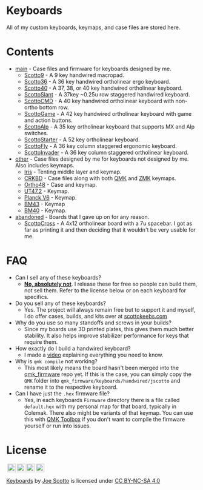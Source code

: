# Keyboards

All of my custom keyboards, keymaps, and case files are stored here.

# Contents

-   [main](https://github.com/joe-scotto/keyboards) - Case files and firmware for keyboards designed by me.
    -   [Scotto9](https://github.com/joe-scotto/keyboards/tree/main/Scotto9) - A 9 key handwired macropad.
    -   [Scotto36](https://github.com/joe-scotto/keyboards/tree/main/Scotto36) - A 36 key handwired ortholinear ergo keyboard.
    -   [Scotto40](https://github.com/joe-scotto/keyboards/tree/main/Scotto40) - A 37, 38, or 40 key handwired ortholinear keyboard.
    -   [ScottoSlant](https://github.com/joe-scotto/keyboards/tree/main/ScottoSlant) - A 37key ~0.25u row staggered handwired keyboard.
    -   [ScottoCMD](https://github.com/joe-scotto/keyboards/tree/main/ScottoCMD) - A 40 key handwired ortholinear keyboard with non-ortho bottom row.
    -   [ScottoGame](https://github.com/joe-scotto/keyboards/tree/main/ScottoGame) - A 42 key handwired ortholinear keyboard with game and action buttons.
    -   [ScottoAlp](https://github.com/joe-scotto/keyboards/tree/main/ScottoAlp) - A 35 key ortholinear keyboard that supports MX and Alp switches.
    -   [ScottoStarter](https://github.com/joe-scotto/keyboards/tree/main/ScottoAlp) - A 52 key ortholinear keyboard.
    -   [ScottoFly](https://github.com/joe-scotto/keyboards/tree/main/ScottoFly) - A 36 key column staggered ergonomic keyboard.
    -   [ScottoInvader](https://github.com/joe-scotto/keyboards/tree/main/ScottoInvader) - A 36 key column staggered ortholinear keyboard.
-   [other](https://github.com/joe-scotto/keyboards/tree/other) - Case files designed by me for keyboards not designed by me. Also includes keymaps.
    -   [Iris](https://github.com/joe-scotto/keyboards/tree/other/Iris) - Tenting middle layer and keymap.
    -   [CRKBD](https://github.com/joe-scotto/keyboards/tree/other/CRKBD) - Case files along with both [QMK](https://github.com/qmk/qmk_firmware) and [ZMK](https://github.com/zmkfirmware/zmk) keymaps.
    -   [Ortho48](https://github.com/joe-scotto/keyboards/tree/other/Ortho48) - Case and keymap.
    -   [UT47.2](https://github.com/joe-scotto/keyboards/tree/other/UT47.2) - Keymap.
    -   [Planck V6](https://github.com/joe-scotto/keyboards/tree/other/Planck%20V6) - Keymap.
    -   [BM43](https://github.com/joe-scotto/keyboards/tree/other/BM43) - Keymap
    -   [BM40](https://github.com/joe-scotto/keyboards/tree/other/BM40) - Keymap.
-   [abandoned](https://github.com/joe-scotto/keyboards/tree/abandoned) - Boards that I gave up on for any reason.
    -   [ScottoCross](https://github.com/joe-scotto/keyboards/tree/abandoned/ScottoCross) - A 4x12 ortholinear board with a 7u spacebar. I got as far as printing it and then deciding that it wouldn't be very usable for me.

# FAQ

-   Can I sell any of these keyboards?
    -   <ins>**No, absolutely not**</ins>. I release these for free so people can build them, not sell them. Refer to the license below or on each keyboard for specifics.
-   Do you sell any of these keyboards?
    -   Yes. The project will always remain free but to support it and myself, I do offer cases, builds, and kits over at [scottokeebs.com](http://scottokeebs.com)
-   Why do you use so many standoffs and screws in your builds?
    -   Since my boards use 3D printed plates, this gives them much better stability. It also helps improve stabilizer performance for keys that require them.
-   How exactly do I build a handwired keyboard?
    -   I made a [video](https://www.youtube.com/watch?v=hjml-K-pV4E) explaining everything you need to know.
-   Why is `qmk compile` not working?
    -   This most likely means the board hasn't been merged into the [qmk_firmware](https://github.com/qmk/qmk_firmware) repo yet. If this is the case, you can simply copy the `QMK` folder into `qmk_firmware/keyboards/handwired/jscotto` and rename it to the respective keyboard.
- Can I have just the `.hex` firmware file?
    - Yes, in each keyboards `Firmware` directory there is a file called `default.hex` with my personal map for that board, typically in Colemak. There also might be variants of that keymap. You can use this with [QMK Toolbox](https://github.com/qmk/qmk_toolbox) if you don't want to compile the firmware yourself or run into issues.   
# License

<img style="height:22px!important;margin-left:3px;vertical-align:text-bottom;" src="https://mirrors.creativecommons.org/presskit/icons/cc.svg?ref=chooser-v1"><img style="height:22px!important;margin-left:3px;vertical-align:text-bottom;" src="https://mirrors.creativecommons.org/presskit/icons/by.svg?ref=chooser-v1"><img style="height:22px!important;margin-left:3px;vertical-align:text-bottom;" src="https://mirrors.creativecommons.org/presskit/icons/nc.svg?ref=chooser-v1"><img style="height:22px!important;margin-left:3px;vertical-align:text-bottom;" src="https://mirrors.creativecommons.org/presskit/icons/sa.svg?ref=chooser-v1"></a></p>

<p xmlns:cc="http://creativecommons.org/ns#" xmlns:dct="http://purl.org/dc/terms/"><a property="dct:title" rel="cc:attributionURL" href="https://github.com/joe-scotto/keyboards.git">Keyboards</a> by <a rel="cc:attributionURL dct:creator" property="cc:attributionName" href="https://github.com/joe-scotto">Joe Scotto</a> is licensed under <a href="http://creativecommons.org/licenses/by-nc-sa/4.0/?ref=chooser-v1" target="_blank" rel="license noopener noreferrer" style="display:inline-block;">CC BY-NC-SA 4.0
